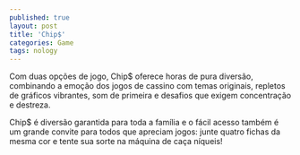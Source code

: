 ```yaml
---
published: true
layout: post
title: 'Chip$'
categories: Game
tags: nology
---
```

Com duas opções de jogo, Chip$ oferece horas de pura diversão, combinando a emoção dos jogos de cassino com temas originais, repletos de gráficos vibrantes, som de primeira e desafios que exigem concentração e destreza.







Chip$ é diversão garantida para toda a família e o fácil acesso também é um grande convite para todos que apreciam jogos: junte quatro fichas da mesma cor e tente sua sorte na máquina de caça níqueis!






